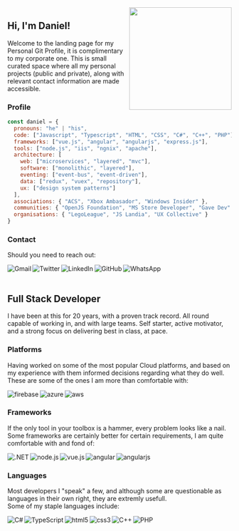<img align='right' src="https://openjsf.org/wp-content/uploads/sites/84/2019/03/openjsf-color-textw.svg" width="230">

<h2> Hi, I'm Daniel! </h2>
Welcome to the landing page for my Personal Git Profile, it is complimentary to my corporate one. This is small curated space where all my personal projects (public and private), along with relevant contact information are made accessible. <br/>

### Profile

```javascript
const daniel = {
  pronouns: "he" | "his",
  code: ["Javascript", "Typescript", "HTML", "CSS", "C#", "C++", "PHP"],
  frameworks: ["vue.js", "angular", "angularjs", "express.js"],
  tools: ["node.js", "iis", "ngnix", "apache"],
  architecture: [ 
    web: ["microservices", "layered", "mvc"],
    software: ["monolithic", "layered"],
    eventing: ["event-bus", "event-driven"],
    data: ["redux", "vuex", "repository"],
    ux: ["design system patterns"]
  ],
  associations: { "ACS", "Xbox Ambasador", "Windows Insider" },
  communities: { "OpenJS Foundation", "MS Store Developer", "Gave Dev" },
  organisations: { "LegoLeague", "JS Landia", "UX Collective" }
}
```


### Contact
Should you need to reach out: <br/>
<p>
 <a href="mailto:tomlinson.daniel@gmail.com" target="_blank">
  <img align="left" alt="Gmail" src="https://img.shields.io/badge/Gmail-D14836?style=for-the-badge&logo=gmail&logoColor=white" />
 <a/>
 <a href="https://twitter.com/Tommeloon" target="_blank">
  <img align="left" alt="Twitter" src="https://img.shields.io/badge/Twitter-1DA1F2?style=for-the-badge&logo=twitter&logoColor=white" />
 <a/>
 <a href="https://www.linkedin.com/in/daniel-males-tomlinson/" target="_blank">
  <img align="left" alt="LinkedIn" src="https://img.shields.io/badge/LinkedIn-0077B5?style=for-the-badge&logo=linkedin&logoColor=white" />
 <a/>
 <a href="https://github.com/Damato" target="_blank">
  <img align="left" alt="GitHub" src="https://img.shields.io/badge/GitHub-100000?style=for-the-badge&logo=github&logoColor=white" />
 <a/>
 <a href="https://wa.me/27723033800" target="_blank">
  <img align="left" alt="WhatsApp" src="https://img.shields.io/badge/WhatsApp-25D366?style=for-the-badge&logo=whatsapp&logoColor=white" />
 <a/>
</p>
   
<br/>
   
<br/>
   
<h2> Full Stack Developer</h2>
I have been at this for 20 years, with a proven track record. All round capable of working in, and with large teams. Self starter, active motivator, and a strong focus on delivering best in class, at pace.

### Platforms
Having worked on some of the most popular Cloud platforms, and based on my experience with them informed decisions regarding what they do well.<br/> 
These are some of the ones I am more than comfortable with: <br/>
<p>
  <img align="left" alt="firebase" src="https://img.shields.io/badge/Google%20firebase-232F3E.svg?style=for-the-badge&logo=firebase&logoColor=FFA611" />
  <img align="left" alt="azure" src="https://img.shields.io/badge/Microsoft%20azure-232F3E.svg?style=for-the-badge&logo=microsoft-azure&logoColor=4296f5" />
  <img align="left" alt="aws" src="https://img.shields.io/badge/Amazon%20AWS-232F3E.svg?style=for-the-badge&logo=amazon-aws&logoColor=FFA611" />
</p>
<br/>

### Frameworks
If the only tool in your toolbox is a hammer, every problem looks like a nail. <br/>
Some frameworks are certainly better for certain requirements, I am quite comfortable with and fond of: <br/>
<p>
 <img align="left" alt=".NET" src="https://img.shields.io/badge/.NET-5C2D91?style=for-the-badge&logo=.net&logoColor=white" />
 <img align="left" alt="node.js" src="https://img.shields.io/badge/Node.js%20-%2343853D.svg?style=for-the-badge&logo=node.js&logoColor=white" />
 <img align="left" alt="vue.js" src="https://img.shields.io/badge/Vue.js-35495E?style=for-the-badge&logo=vue.js&logoColor=4FC08D" />
 <img align="left" alt="angular" src="https://img.shields.io/badge/Angular-DD0031?style=for-the-badge&logo=angular&logoColor=white" />	
 <img align="left" alt="angularjs" src="https://img.shields.io/badge/AngularJS-E23237?style=for-the-badge&logo=angularjs&logoColor=white" />	
</p>
<br/>

### Languages
Most developers I "speak" a few, and although some are questionable as languages in their own right, they are extremly usefull. <br/>
Some of my staple languages include: <br/>
<p>
 <img align="left" alt="C#" src="https://img.shields.io/badge/C%23-239120?style=for-the-badge&logo=c-sharp&logoColor=white" />
 <img align="left" alt="TypeScript" src="https://img.shields.io/badge/TypeScript-007ACC?style=for-the-badge&logo=typescript&logoColor=white" />
 <img align="left" alt="html5" src="https://img.shields.io/badge/HTML5-E34F26?style=for-the-badge&logo=html5&logoColor=white" />
 <img align="left" alt="css3" src="https://img.shields.io/badge/CSS3-0095D5?style=for-the-badge&logo=css3&logoColor=white" />
 <img align="left" alt="C++" src="https://img.shields.io/badge/C%2B%2B-00599C?style=for-the-badge&logo=c%2B%2B&logoColor=white" />
 <img align="left" alt="PHP" src="https://img.shields.io/badge/PHP-777BB4?style=for-the-badge&logo=php&logoColor=white" />
</p>
<br/>
